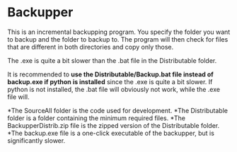 # Backupper
This is an incremental backupping program.
You specify the folder you want to backup and the folder to backup to.
The program will then check for files that are different in both directories and copy only those.

The .exe is quite a bit slower than the .bat file in the Distributable folder.

It is recommended to **use the Distributable/Backup.bat file instead of backup.exe if python is installed** since the .exe is quite a bit slower.
If python is not installed, the .bat file will obviously not work, while the .exe file will.

*The SourceAll folder is the code used for development.
*The Distributable folder is a folder containing the minimum required files.
*The BackupperDistrib.zip file is the zipped version of the Distributable folder.
*The backup.exe file is a one-click executable of the backupper, but is significantly slower.
